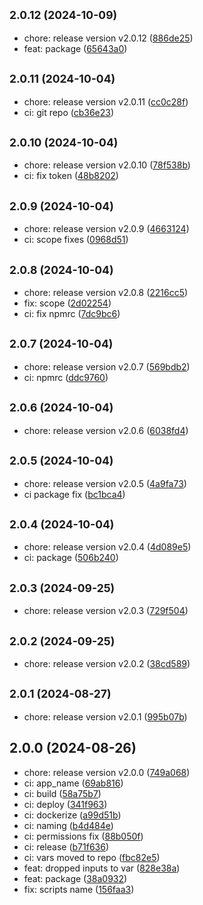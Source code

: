 ## <small>2.0.12 (2024-10-09)</small>

* chore: release version v2.0.12 ([886de25](https://github.com/Bombaharris/github-actions/commit/886de25))
* feat: package ([65643a0](https://github.com/Bombaharris/github-actions/commit/65643a0))



## <small>2.0.11 (2024-10-04)</small>

* chore: release version v2.0.11 ([cc0c28f](https://github.com/Bombaharris/github-actions/commit/cc0c28f))
* ci: git repo ([cb36e23](https://github.com/Bombaharris/github-actions/commit/cb36e23))



## <small>2.0.10 (2024-10-04)</small>

* chore: release version v2.0.10 ([78f538b](https://github.com/Bombaharris/github-actions/commit/78f538b))
* ci: fix token ([48b8202](https://github.com/Bombaharris/github-actions/commit/48b8202))



## <small>2.0.9 (2024-10-04)</small>

* chore: release version v2.0.9 ([4663124](https://github.com/Bombaharris/github-actions/commit/4663124))
* ci: scope fixes ([0968d51](https://github.com/Bombaharris/github-actions/commit/0968d51))



## <small>2.0.8 (2024-10-04)</small>

* chore: release version v2.0.8 ([2216cc5](https://github.com/Bombaharris/github-actions/commit/2216cc5))
* fix: scope ([2d02254](https://github.com/Bombaharris/github-actions/commit/2d02254))
* ci: fix npmrc ([7dc9bc6](https://github.com/Bombaharris/github-actions/commit/7dc9bc6))



## <small>2.0.7 (2024-10-04)</small>

* chore: release version v2.0.7 ([569bdb2](https://github.com/Bombaharris/github-actions/commit/569bdb2))
* ci: npmrc ([ddc9760](https://github.com/Bombaharris/github-actions/commit/ddc9760))



## <small>2.0.6 (2024-10-04)</small>

* chore: release version v2.0.6 ([6038fd4](https://github.com/Bombaharris/github-actions/commit/6038fd4))



## <small>2.0.5 (2024-10-04)</small>

* chore: release version v2.0.5 ([4a9fa73](https://github.com/Bombaharris/github-actions/commit/4a9fa73))
* ci package fix ([bc1bca4](https://github.com/Bombaharris/github-actions/commit/bc1bca4))



## <small>2.0.4 (2024-10-04)</small>

* chore: release version v2.0.4 ([4d089e5](https://github.com/Bombaharris/github-actions/commit/4d089e5))
* ci: package ([506b240](https://github.com/Bombaharris/github-actions/commit/506b240))



## <small>2.0.3 (2024-09-25)</small>

* chore: release version v2.0.3 ([729f504](https://github.com/Bombaharris/github-actions/commit/729f504))



## <small>2.0.2 (2024-09-25)</small>

* chore: release version v2.0.2 ([38cd589](https://github.com/Bombaharris/github-actions/commit/38cd589))



## <small>2.0.1 (2024-08-27)</small>

* chore: release version v2.0.1 ([995b07b](https://github.com/Bombaharris/github-actions/commit/995b07b))



## 2.0.0 (2024-08-26)

* chore: release version v2.0.0 ([749a068](https://github.com/Bombaharris/github-actions/commit/749a068))
* ci: app_name ([69ab816](https://github.com/Bombaharris/github-actions/commit/69ab816))
* ci: build ([58a75b7](https://github.com/Bombaharris/github-actions/commit/58a75b7))
* ci: deploy ([341f963](https://github.com/Bombaharris/github-actions/commit/341f963))
* ci: dockerize ([a99d51b](https://github.com/Bombaharris/github-actions/commit/a99d51b))
* ci: naming ([b4d484e](https://github.com/Bombaharris/github-actions/commit/b4d484e))
* ci: permissions fix ([88b050f](https://github.com/Bombaharris/github-actions/commit/88b050f))
* ci: release ([b71f636](https://github.com/Bombaharris/github-actions/commit/b71f636))
* ci: vars moved to repo ([fbc82e5](https://github.com/Bombaharris/github-actions/commit/fbc82e5))
* feat: dropped inputs to var ([828e38a](https://github.com/Bombaharris/github-actions/commit/828e38a))
* feat: package ([38a0932](https://github.com/Bombaharris/github-actions/commit/38a0932))
* fix: scripts name ([156faa3](https://github.com/Bombaharris/github-actions/commit/156faa3))



